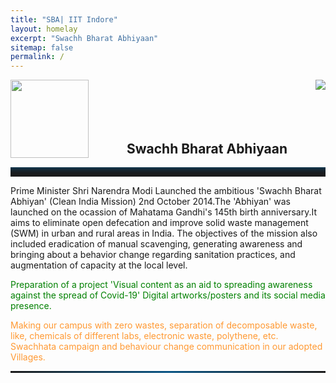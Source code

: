```yaml
---
title: "SBA| IIT Indore"
layout: homelay
excerpt: "Swachh Bharat Abhiyaan"
sitemap: false
permalink: /
---
```



<div id=header>
<div style="float:left">
<img  src="{{ site.url }}{{ site.baseurl }}/images/logopic/sbalogo.png" width="125"  style="box-shadow: none;" >
</div>



<div style="float:right">
<img  src="{{ site.url }}{{ site.baseurl }}/images/logopic/iiti-logo.png"  style="box-shadow: none;">
</div>
</div>
<br><br><br><br>
<div>
<h2 style="text-align:center">Swachh Bharat Abhiyaan</h2>  
<hr style="height: 15px;
        border: 0;
        box-shadow: inset 0 12px 12px -12px rgba(9, 84, 132);">

<p>
        Prime Minister Shri Narendra Modi Launched the ambitious 'Swachh Bharat Abhiyan' (Clean India Mission) 2nd October 2014.The 'Abhiyan' was launched on the ocassion of Mahatama Gandhi's 145th birth anniversary.It aims to eliminate open
       defecation and improve solid waste management (SWM) in urban and rural areas in India.
       The objectives of the mission also included eradication of manual scavenging, generating awareness and bringing
       about a behavior change regarding sanitation practices, and augmentation of capacity at the local level.
</p>

<p style="color:green">
Preparation of a project 'Visual content as an aid to spreading awareness against the spread of Covid-19'
Digital artworks/posters and its social media presence.
</p>
<p style="color:#ff9933">
Making our campus with zero wastes, separation of decomposable waste, like, chemicals of different labs, electronic waste, polythene, etc.
Swachhata campaign and behaviour change communication in our adopted Villages.
</p>


</div>
<hr style="border: 0;
        height: 3px;
        background-image: linear-gradient(to right, rgba(0, 0, 0, 0), rgba(9, 84, 132), rgba(0, 0, 0, 0))">
